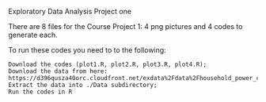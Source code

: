 Exploratory Data Analysis Project one 

There are 8 files for the Course Project 1: 4 png pictures and 4 codes to generate each.

To run these codes you need to to the following:

    Download the codes (plot1.R, plot2.R, plot3.R, plot4.R);
    Download the data from here: https://d396qusza40orc.cloudfront.net/exdata%2Fdata%2Fhousehold_power_consumption.zip;
    Extract the data into ./Data subdirectory;
    Run the codes in R 

